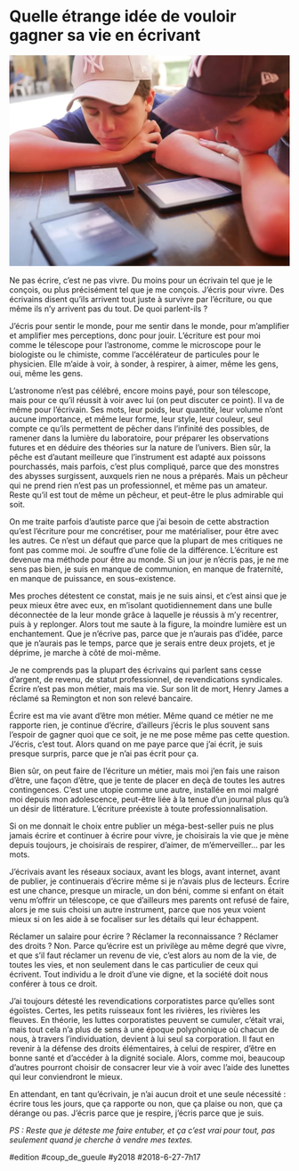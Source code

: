 # Quelle étrange idée de vouloir gagner sa vie en écrivant

![Enfants lisant](_i/lire.webp)

Ne pas écrire, c’est ne pas vivre. Du moins pour un écrivain tel que je le conçois, ou plus précisément tel que je me conçois. J’écris pour vivre. Des écrivains disent qu’ils arrivent tout juste à survivre par l’écriture, ou que même ils n’y arrivent pas du tout. De quoi parlent-ils ?

J’écris pour sentir le monde, pour me sentir dans le monde, pour m’amplifier et amplifier mes perceptions, donc pour jouir. L’écriture est pour moi comme le télescope pour l’astronome, comme le microscope pour le biologiste ou le chimiste, comme l’accélérateur de particules pour le physicien. Elle m’aide à voir, à sonder, à respirer, à aimer, même les gens, oui, même les gens.

L’astronome n’est pas célébré, encore moins payé, pour son télescope, mais pour ce qu’il réussit à voir avec lui (on peut discuter ce point). Il va de même pour l’écrivain. Ses mots, leur poids, leur quantité, leur volume n’ont aucune importance, et même leur forme, leur style, leur couleur, seul compte ce qu’ils permettent de pêcher dans l’infinité des possibles, de ramener dans la lumière du laboratoire, pour préparer les observations futures et en déduire des théories sur la nature de l’univers. Bien sûr, la pêche est d’autant meilleure que l’instrument est adapté aux poissons pourchassés, mais parfois, c’est plus compliqué, parce que des monstres des abysses surgissent, auxquels rien ne nous a préparés. Mais un pêcheur qui ne prend rien n’est pas un professionnel, et même pas un amateur. Reste qu’il est tout de même un pêcheur, et peut-être le plus admirable qui soit.

On me traite parfois d’autiste parce que j’ai besoin de cette abstraction qu’est l’écriture pour me concrétiser, pour me matérialiser, pour être avec les autres. Ce n’est un défaut que parce que la plupart de mes critiques ne font pas comme moi. Je souffre d’une folie de la différence. L’écriture est devenue ma méthode pour être au monde. Si un jour je n’écris pas, je ne me sens pas bien, je suis en manque de communion, en manque de fraternité, en manque de puissance, en sous-existence.

Mes proches détestent ce constat, mais je ne suis ainsi, et c’est ainsi que je peux mieux être avec eux, en m’isolant quotidiennement dans une bulle déconnectée de la leur monde grâce à laquelle je réussis à m’y recentrer, puis à y replonger. Alors tout me saute à la figure, la moindre lumière est un enchantement. Que je n’écrive pas, parce que je n’aurais pas d’idée, parce que je n’aurais pas le temps, parce que je serais entre deux projets, et je déprime, je marche à côté de moi-même.

Je ne comprends pas la plupart des écrivains qui parlent sans cesse d’argent, de revenu, de statut professionnel, de revendications syndicales. Écrire n’est pas mon métier, mais ma vie. Sur son lit de mort, Henry James a réclamé sa Remington et non son relevé bancaire.

Écrire est ma vie avant d’être mon métier. Même quand ce métier ne me rapporte rien, je continue d’écrire, d’ailleurs j’écris le plus souvent sans l’espoir de gagner quoi que ce soit, je ne me pose même pas cette question. J’écris, c’est tout. Alors quand on me paye parce que j’ai écrit, je suis presque surpris, parce que je n’ai pas écrit pour ça.

Bien sûr, on peut faire de l’écriture un métier, mais moi j’en fais une raison d’être, une façon d’être, que je tente de placer en deçà de toutes les autres contingences. C’est une utopie comme une autre, installée en moi malgré moi depuis mon adolescence, peut-être liée à la tenue d’un journal plus qu’à un désir de littérature. L’écriture préexiste à toute professionnalisation.

Si on me donnait le choix entre publier un méga-best-seller puis ne plus jamais écrire et continuer à écrire pour vivre, je choisirais la vie que je mène depuis toujours, je choisirais de respirer, d’aimer, de m’émerveiller… par les mots.

J’écrivais avant les réseaux sociaux, avant les blogs, avant internet, avant de publier, je continuerais d’écrire même si je n’avais plus de lecteurs. Écrire est une chance, presque un miracle, un don béni, comme si enfant on était venu m’offrir un télescope, ce que d’ailleurs mes parents ont refusé de faire, alors je me suis choisi un autre instrument, parce que nos yeux voient mieux si on les aide à se focaliser sur les détails qui leur échappent.

Réclamer un salaire pour écrire ? Réclamer la reconnaissance ? Réclamer des droits ? Non. Parce qu’écrire est un privilège au même degré que vivre, et que s’il faut réclamer un revenu de vie, c’est alors au nom de la vie, de toutes les vies, et non seulement dans le cas particulier de ceux qui écrivent. Tout individu a le droit d’une vie digne, et la société doit nous conférer à tous ce droit.

J’ai toujours détesté les revendications corporatistes parce qu’elles sont égoïstes. Certes, les petits ruisseaux font les rivières, les rivières les fleuves. En théorie, les luttes corporatistes peuvent se cumuler, c’était vrai, mais tout cela n’a plus de sens à une époque polyphonique où chacun de nous, à travers l’individuation, devient à lui seul sa corporation. Il faut en revenir à la défense des droits élémentaires, à celui de respirer, d’être en bonne santé et d’accéder à la dignité sociale. Alors, comme moi, beaucoup d’autres pourront choisir de consacrer leur vie à voir avec l’aide des lunettes qui leur conviendront le mieux.

En attendant, en tant qu’écrivain, je n’ai aucun droit et une seule nécessité : écrire tous les jours, que ça rapporte ou non, que ça plaise ou non, que ça dérange ou pas. J’écris parce que je respire, j’écris parce que je suis.

*PS : Reste que je déteste me faire entuber, et ça c’est vrai pour tout, pas seulement quand je cherche à vendre mes textes.*

#edition #coup_de_gueule #y2018 #2018-6-27-7h17
